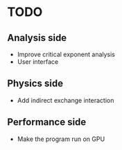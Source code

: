 
# TODO

## Analysis side
- Improve critical exponent analysis
- User interface

## Physics side
- Add indirect exchange interaction 

## Performance side
- Make the program run on GPU

